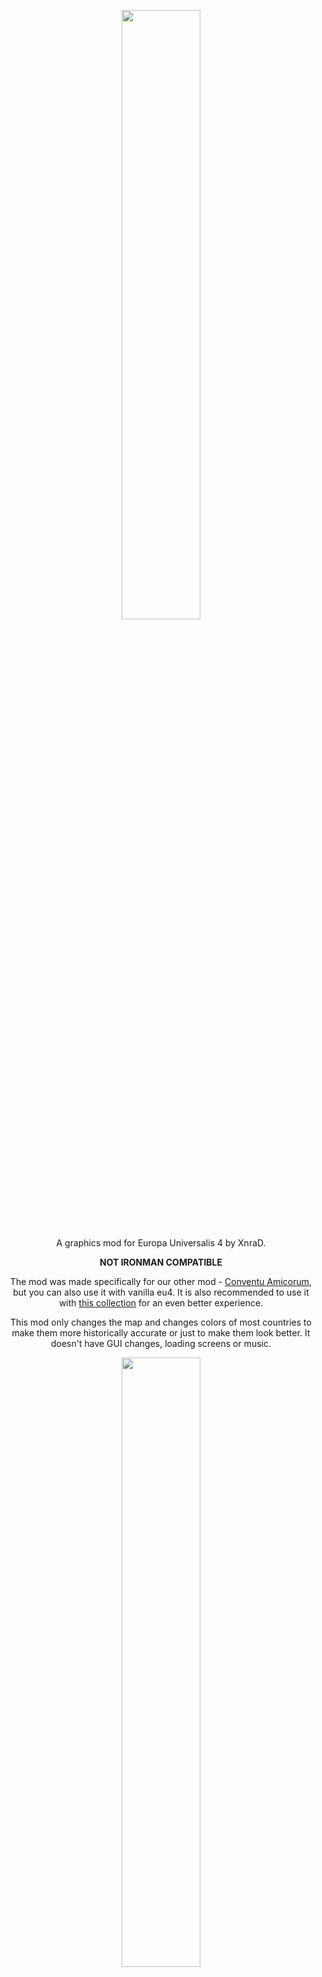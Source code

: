 
<p align="center">
<img src="https://i.imgur.com/dLDGYGH.png" height=50% width=50%>
</p>
<p align="center">
A graphics mod for Europa Universalis 4 by XnraD.
<p align="center">
<b> NOT IRONMAN COMPATIBLE </b>
<p align="center">
The mod was made specifically for our other mod - <a href="">Conventu Amicorum</a>, but you can also use it with vanilla eu4. It is also recommended to use it with <a href="">this collection</a> for an even better experience.
<p align="center">
This mod only changes the map and changes colors of most countries to make them more historically accurate or just to make them look better. It doesn't have GUI changes, loading screens or music.
<p align="center">
<img src="https://i.imgur.com/j7ZGCLW.png" height=50% width=50%>
<p align="center">
 All of the code (<i>excluding some countries colors</i>) is taken from other mods:
 <p align="center">
<a href="https://steamcommunity.com/sharedfiles/filedetails/?id=2755618730">3d map shading graphics mod</a>
 <p align="center">
<a href="https://steamcommunity.com/sharedfiles/filedetails/?id=2510079711">Homeland Colors</a>
 <p align="center">
<a href="https://steamcommunity.com/sharedfiles/filedetails/?id=2895913903">Road to 1836</a>
 <p align="center">
<a href="https://steamcommunity.com/sharedfiles/filedetails/?id=759972622">Dark Water</a>
 <p align="center">
<a href="https://steamcommunity.com/sharedfiles/filedetails/?id=2895913903">Road to 1836</a>

<p align="center">
<img src="https://i.imgur.com/w7TV91I.png" height=50% width=50%>
 <p align="center">
<a href="https://github.com/xnrado/grim-europa">Grim Europa</a>

 <p align="center">
<a href="https://github.com/xnrado/conventu-amicorum">Conventu Amicorum</a>

